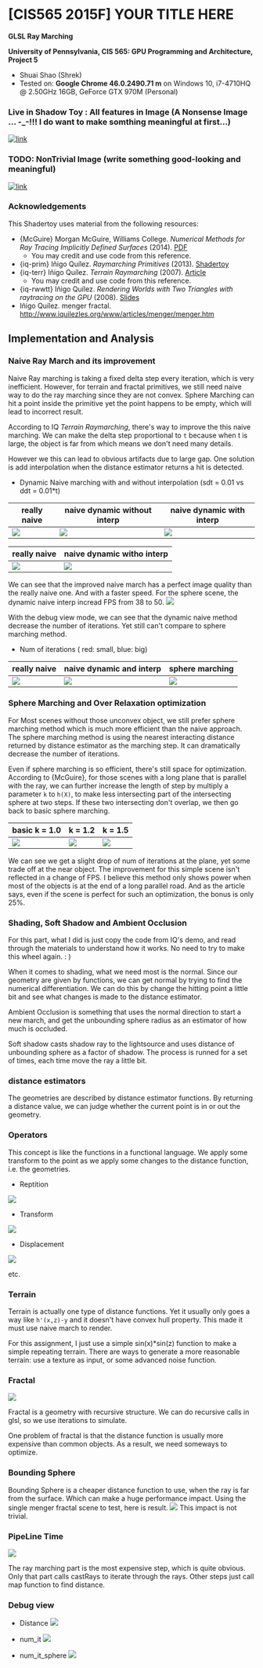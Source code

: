 # [CIS565 2015F] YOUR TITLE HERE

**GLSL Ray Marching**

**University of Pennsylvania, CIS 565: GPU Programming and Architecture, Project 5**

* Shuai Shao (Shrek)
* Tested on: **Google Chrome 46.0.2490.71 m** on
  Windows 10, i7-4710HQ @ 2.50GHz 16GB, GeForce GTX 970M (Personal)




### Live in Shadow Toy : All features in Image (A Nonsense Image ... -_-!!! I do want to make somthing meaningful at first...)
[![link](img/overalltext.png)](https://www.shadertoy.com/view/lt2SRV)


### TODO: NonTrivial Image (write something good-looking and meaningful)
[![link](img/thumb.png)](https://www.shadertoy.com/view/lt2SRV)



### Acknowledgements

This Shadertoy uses material from the following resources:
* {McGuire}
  Morgan McGuire, Williams College.
  *Numerical Methods for Ray Tracing Implicitly Defined Surfaces* (2014).
  [PDF](http://graphics.cs.williams.edu/courses/cs371/f14/reading/implicit.pdf)
  * You may credit and use code from this reference.
* {iq-prim}
  Iñigo Quílez.
  *Raymarching Primitives* (2013).
  [Shadertoy](https://www.shadertoy.com/view/Xds3zN)
* {iq-terr}
  Iñigo Quílez.
  *Terrain Raymarching* (2007).
  [Article](http://www.iquilezles.org/www/articles/terrainmarching/terrainmarching.htm)
  * You may credit and use code from this reference.
* {iq-rwwtt}
  Iñigo Quílez.
  *Rendering Worlds with Two Triangles with raytracing on the GPU* (2008).
  [Slides](http://www.iquilezles.org/www/material/nvscene2008/rwwtt.pdf)
* Iñigo Quílez. menger fractal. http://www.iquilezles.org/www/articles/menger/menger.htm


## Implementation and Analysis

### Naive Ray March and its improvement

Naive Ray marching is taking a fixed delta step every iteration, which is very inefficient. However, for terrain and fractal primitives, we still need naive way to do the ray marching since they are not convex. Sphere Marching can hit a point inside the primitive yet the point happens to be empty, which will lead to incorrect result. 

According to IQ *Terrain Raymarching*, there's way to improve the this naive marching. We can make the delta step proportional to `t` because when t is large, the object is far from which means we don't need many details. 

However we this can lead to obvious artifacts due to large gap. One solution is add interpolation when the distance estimator returns a hit is detected. 

* Dynamic Naive marching with and without interpolation (sdt = 0.01 vs ddt = 0.01*t)

|really naive| naive dynamic without interp | naive dynamic with interp|
|--------------------------| --------------------|------|
|![](img/simpleTerrain_naive.png) |![](img/simpleTerrain_no_interp.png) | ![](img/simpleTerrain.png)|

|really naive| naive dynamic witho interp | 
|--------------------------| --------------------|
|![](img/naive_artifact.png) |![](img/naive_improved.png) |

We can see that the improved naive march has a perfect image quality than the really naive one. And with a faster speed. For the  sphere scene, the dynamic naive interp incread FPS from 38 to 50. 
![](img/naive_fps.png)

With the debug view mode, we can see that the dynamic naive method decrease the number of iterations. Yet still can't compare to sphere marching method. 

* Num of iterations ( red: small, blue: big)

|really naive| naive dynamic and interp | sphere marching|
|--------------------------| --------------------|------|
|![](img/it_naive.png) |![](img/it_naive_interp.png) | ![](img/it_sphere.png)|


### Sphere Marching and Over Relaxation optimization

For Most scenes without those unconvex object, we still prefer sphere marching method which is much more efficient than the naive approach. The sphere marching method is using the nearest interacting distance returned by distance estimator as the marching step. It can dramatically decrease the number of iterations. 

Even if sphere marching is so efficient, there's still space for optimization. According to {McGuire}, for those scenes with a long plane that is parallel with the ray, we can further increase the length of step by multiply a parameter `k` to `h(X)`,  to make less intersecting part of the intersecting sphere at two steps. If these two intersecting don't overlap, we then go back to basic sphere marching. 

|basic k = 1.0| k = 1.2 | k = 1.5|
|--------------------------| --------------------|------|
|![](img/over_relax_1.0.png) |![](img/over_relax_1.2.png) | ![](img/over_relax_1.5.png)|

We can see we get a slight drop of num of iterations at the plane, yet some trade off at the near object. The improvement for this simple scene isn't reflected in a change of FPS. I believe this method only shows power when most of the objects is at the end of a long parallel road. And as the article says, even if the scene is perfect for such an optimization, the bonus is only 25%. 


### Shading, Soft Shadow and Ambient Occlusion
For this part, what I did is just copy the code from IQ's demo, and read through the materials to understand how it works. No need to try to make this wheel again. : )

When it comes to shading, what we need most is the normal. Since our geometry are given by functions, we can get normal by trying to find the numerical differentiation. We can do this by change the hitting point a little bit and see what changes is made to the distance estimator. 

Ambient Occlusion is something that uses the normal direction to start a new march, and get the unbounding sphere radius as an estimator of how much is occluded. 

Soft shadow casts shadow ray to the lightsource and  uses distance of unbounding sphere as a factor of shadow. The process is runned for a set of times, each time move the ray a little bit.  


### distance estimators

The geometries are described by distance estimator functions. By returning a distance value, we can judge whether the current point is in or out the geometry. 


###  Operators

This concept is like the functions in a functional language. We apply some transform to the point as we apply some changes to the distance function, i.e. the geometries. 

* Reptition

![](img/Rep.png)

* Transform

![](img/transform.png)

* Displacement

![](img/displacement.png)

etc. 

### Terrain

Terrain is actually one type of distance functions. Yet it usually only goes a way like `h'(x,z)-y` and it doesn't have convex hull property. This made it must use naive march to render. 

For this assignment, I just use a simple sin(x)*sin(z) function to make a simple repeating terrain. There are ways to generate a more reasonable  terrain: use a texture as input, or some advanced noise function. 

### Fractal 
![](img/fractal.png)

Fractal is a geometry with recursive structure. We can do recursive calls in glsl, so we use iterations to simulate. 

One problem of fractal is that the distance function is usually more expensive than common objects. As a result, we need someways to optimize. 

### Bounding Sphere
Bounding Sphere is a cheaper distance function to use, when the ray is far from the surface. Which can make a huge performance impact. 
Using the single menger fractal scene to test,  here is result. 
![](img/bs.png)
This impact is not trivial. 

### PipeLine Time

![](img/pipeline.png)

The ray marching part is the most expensive step, which is quite obvious. Only that part calls castRays to iterate through the rays. Other steps just call map function to find distance. 

### Debug view

* Distance
![](img/distance.png)

* num_it
![](img/num_it.png)

* num_it_sphere
![](img/num_it_sphere.png)


